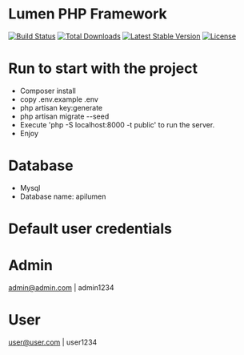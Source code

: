 # Lumen PHP Framework

[![Build Status](https://travis-ci.org/laravel/lumen-framework.svg)](https://travis-ci.org/laravel/lumen-framework)
[![Total Downloads](https://img.shields.io/packagist/dt/laravel/framework)](https://packagist.org/packages/laravel/lumen-framework)
[![Latest Stable Version](https://img.shields.io/packagist/v/laravel/framework)](https://packagist.org/packages/laravel/lumen-framework)
[![License](https://img.shields.io/packagist/l/laravel/framework)](https://packagist.org/packages/laravel/lumen-framework)


# Run to start with the project

- Composer install
- copy .env.example .env
- php artisan key:generate
- php artisan migrate --seed
- Execute 'php -S localhost:8000 -t public' to run the server.
- Enjoy

# Database
- Mysql
- Database name: apilumen

# Default user credentials

# Admin
admin@admin.com | admin1234

# User
user@user.com | user1234